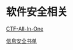 #  软件安全相关

[CTF-All-In-One](https://github.com/firmianay/CTF-All-In-One)

[信息安全书单](https://github.com/xytywh/secbook)
